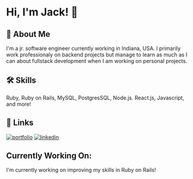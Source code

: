 # Hi, I'm Jack! 👋


## 🚀 About Me
I'm a jr. software engineer currently working in Indiana, USA. I primarily work professionaly on backend projects but manage to learn as much as I can about fullstack development when I am working on personal projects.


## 🛠 Skills
Ruby, Ruby on Rails, MySQL, PostgresSQL, Node.js. React.js, Javascript, and more! 


## 🔗 Links
[![portfolio](https://img.shields.io/badge/my_portfolio-000?style=for-the-badge&logo=ko-fi&logoColor=white)](https://jacklemasters.com.com/)
[![linkedin](https://img.shields.io/badge/linkedin-0A66C2?style=for-the-badge&logo=linkedin&logoColor=white)](https://www.linkedin.com/in/jacksonlemasters)


## Currently Working On:
I'm currently working on improving my skills in Ruby on Rails!
